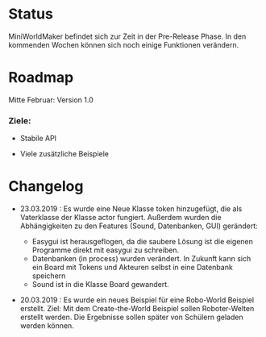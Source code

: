 Status
======

MiniWorldMaker befindet sich zur Zeit in der Pre-Release Phase. 
In den kommenden Wochen können sich noch einige Funktionen verändern.

Roadmap
=======

Mitte Februar: Version 1.0

### Ziele:
  
  * Stabile API
  
  * Viele zusätzliche Beispiele
  
  
Changelog
=========

  * 23.03.2019 : Es wurde eine Neue Klasse token hinzugefügt, die als Vaterklasse der Klasse actor fungiert.
  Außerdem wurden die Abhängigkeiten zu den Features (Sound, Datenbanken, GUI) gerändert:
    * Easygui ist herausgeflogen, da die saubere Lösung ist die eigenen Programme direkt mit easygui zu schreiben.
    * Datenbanken (in process) wurden verändert. In Zukunft kann sich ein Board mit Tokens und Akteuren selbst in eine Datenbank speichern
    * Sound ist in die Klasse Board gewandert.

  * 20.03.2019 : Es wurde ein neues Beispiel für eine Robo-World Beispiel erstellt. 
  Ziel: Mit dem Create-the-World Beispiel sollen Roboter-Welten erstellt werden. 
  Die Ergebnisse sollen später von Schülern geladen werden können.
  


